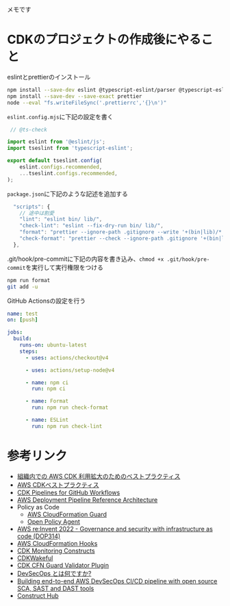 メモです

# CDKのプロジェクトの作成後にやること

eslintとprettierのインストール
```bash
npm install --save-dev eslint @typescript-eslint/parser @typescript-eslint/eslint-plugin typescript-eslint
npm install --save-dev --save-exact prettier
node --eval "fs.writeFileSync('.prettierrc','{}\n')"
```
`eslint.config.mjs`に下記の設定を書く
```typescript
 // @ts-check

import eslint from '@eslint/js';
import tseslint from 'typescript-eslint';

export default tseslint.config(
    eslint.configs.recommended,
    ...tseslint.configs.recommended,
);
```
`package.json`に下記のような記述を追加する

```js
  "scripts": {
    // 途中は割愛
    "lint": "eslint bin/ lib/",
    "check-lint": "eslint --fix-dry-run bin/ lib/",
    "format": "prettier --ignore-path .gitignore --write '+(bin|lib)/*.+(js|ts|json)'",
    "check-format": "prettier --check --ignore-path .gitignore '+(bin|lib)/*.+(js|ts|json)'"
  },
```

.git/hook/pre-commitに下記の内容を書き込み、`chmod +x .git/hook/pre-commit`を実行して実行権限をつける
```bash
npm run format
git add -u
```

GitHub Actionsの設定を行う
```yaml
name: test 
on: [push]

jobs:
  build:
    runs-on: ubuntu-latest
    steps:
      - uses: actions/checkout@v4

      - uses: actions/setup-node@v4

      - name: npm ci
        run: npm ci

      - name: Format
        run: npm run check-format

      - name: ESLint
        run: npm run check-lint
```

# 参考リンク

* [組織内での AWS CDK 利用拡大のためのベストプラクティス](https://aws.amazon.com/jp/blogs/news/best-practices-for-scaling-aws-cdk-adoption-within-your-organization/)
* [AWS CDKベストプラクティス](https://docs.aws.amazon.com/ja_jp/prescriptive-guidance/latest/best-practices-cdk-typescript-iac/best-practices.html)
* [CDK Pipelines for GitHub Workflows](https://github.com/cdklabs/cdk-pipelines-github)
* [AWS Deployment Pipeline Reference Architecture](https://pipelines.devops.aws.dev/application-pipeline/index.html)
* Policy as Code
  * [AWS CloudFormation Guard](https://github.com/aws-cloudformation/cloudformation-guard)
  * [Open Policy Agent](https://github.com/open-policy-agent/opa)
* [AWS re:Invent 2022 - Governance and security with infrastructure as code (DOP314) ](https://www.youtube.com/watch?v=7cYzYWcDyiM)
* [AWS CloudFormation Hooks](https://docs.aws.amazon.com/ja_jp/cloudformation-cli/latest/hooks-userguide/what-is-cloudformation-hooks.html)
* [CDK Monitoring Constructs](https://github.com/cdklabs/cdk-monitoring-constructs)
* [CDKWakeful](https://github.com/aws-samples/cdk-wakeful)
* [CDK CFN Guard Validator Plugin](https://github.com/cdklabs/cdk-validator-cfnguard)
* [DevSecOps とは何ですか?](https://aws.amazon.com/jp/what-is/devsecops/)
* [Building end-to-end AWS DevSecOps CI/CD pipeline with open source SCA, SAST and DAST tools](https://aws.amazon.com/jp/blogs/devops/building-end-to-end-aws-devsecops-ci-cd-pipeline-with-open-source-sca-sast-and-dast-tools/)
* [Construct Hub](https://constructs.dev/)
